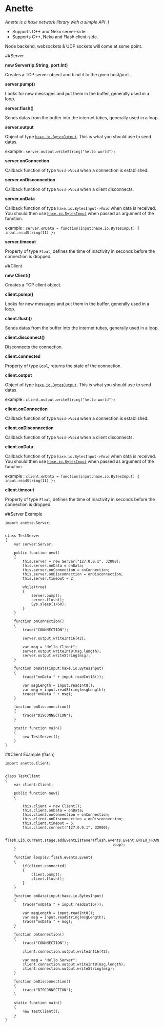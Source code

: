 Anette
======

*Anette is a haxe network library with a simple API :)*

* Supports C++ and Neko server-side.
* Supports C++, Neko and Flash client-side.

Node backend, websockets & UDP sockets will come at some point.

##Server

**new Server(ip:String, port:Int)**

Creates a TCP server object and bind it to the given host/port.

**server.pump()**

Looks for new messages and put them in the buffer, generally used in a loop.

**server.flush()**

Sends datas from the buffer into the internet tubes, generally used in a loop.

**server.output**

Object of type [`haxe.io.BytesOutput`](http://api.haxe.org/haxe/io/BytesOutput.html). This is what you should use to send datas.

example : `server.output.writeString("hello world");`

**server.onConnection**

Callback function of type `Void->Void` when a connection is established.

**server.onDisconnection**

Callback function of type `Void->Void` when a client disconnects.

**server.onData**

Callback function of type `haxe.io.BytesInput->Void` when data is received. You should then use [`haxe.io.BytesInput`](http://api.haxe.org/haxe/io/BytesInput.html) when passed as argument of the function.

example : `server.onData = function(input:haxe.io.BytesInput) { input.readString(11) };`

**server.timeout**

Property of type `Float`, defines the time of inactivity in seconds before the connection is dropped.


##Client

**new Client()**

Creates a TCP client object.

**client.pump()**

Looks for new messages and put them in the buffer, generally used in a loop.

**client.flush()**

Sends datas from the buffer into the internet tubes, generally used in a loop.

**client.disconnect()**

Disconnects the connection.

**client.connected**

Property of type `Bool`, returns the state of the connection.

**client.output**

Object of type [`haxe.io.BytesOutput`](http://api.haxe.org/haxe/io/BytesOutput.html). This is what you should use to send datas.

example : `client.output.writeString("hello world");`

**client.onConnection**

Callback function of type `Void->Void` when a connection is established.

**client.onDisconnection**

Callback function of type `Void->Void` when a client disconnects.

**client.onData**

Callback function of type `haxe.io.BytesInput->Void` when data is received. You should then use [`haxe.io.BytesInput`](http://api.haxe.org/haxe/io/BytesInput.html) when passed as argument of the function.

example : `client.onData = function(input:haxe.io.BytesInput) { input.readString(11) };`

**client.timeout**

Property of type `Float`, defines the time of inactivity in seconds before the connection is dropped.


##Server Example

```
import anette.Server;


class TestServer
{
    var server:Server;

    public function new()
    {
        this.server = new Server("127.0.0.1", 32000);
        this.server.onData = onData;
        this.server.onConnection = onConnection;
        this.server.onDisconnection = onDisconnection;
        this.server.timeout = 2;

        while(true)
        {
            server.pump();
            server.flush();
            Sys.sleep(1/60);
        }
    }

    function onConnection()
    {
        trace("CONNNECTION");

        server.output.writeInt16(42);

        var msg = "Hello Client";
        server.output.writeInt8(msg.length);
        server.output.writeString(msg);
    }

    function onData(input:haxe.io.BytesInput)
    {
        trace("onData " + input.readInt16());

        var msgLength = input.readInt8();
        var msg = input.readString(msgLength);
        trace("onData " + msg);
    }

    function onDisconnection()
    {
        trace("DISCONNECTION");
    }

    static function main()
    {
        new TestServer();
    }
}
```


##Client Example (flash)

```
import anette.Client;


class TestClient
{
    var client:Client;

    public function new()
    {

        this.client = new Client();
        this.client.onData = onData;
        this.client.onConnection = onConnection;
        this.client.onDisconnection = onDisconnection;
        this.client.timeout = 5;
        this.client.connect("127.0.0.1", 32000);

        flash.Lib.current.stage.addEventListener(flash.events.Event.ENTER_FRAME,
                                                 loop);
    }

    function loop(ev:flash.events.Event)
    {
        if(client.connected)
        {
            client.pump();
            client.flush();
        }
    }

    function onData(input:haxe.io.BytesInput)
    {
        trace("onData " + input.readInt16());

        var msgLength = input.readInt8();
        var msg = input.readString(msgLength);
        trace("onData " + msg);
    }

    function onConnection()
    {
        trace("CONNNECTION");
        
        client.connection.output.writeInt16(42);

        var msg = "Hello Server";
        client.connection.output.writeInt8(msg.length);
        client.connection.output.writeString(msg);
    }

    function onDisconnection()
    {
        trace("DISCONNECTION");
    }

    static function main()
    {
        new TestClient();
    }
}

```
